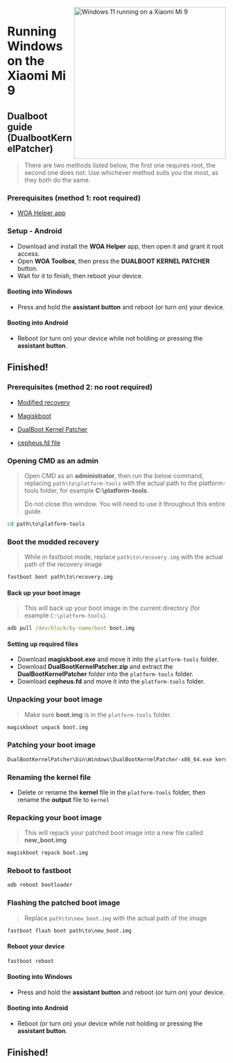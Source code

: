 <img align="right" src="https://github.com/n00b69/woa-cepheus/blob/main/cepheus.png" width="350" alt="Windows 11 running on a Xiaomi Mi 9">

# Running Windows on the Xiaomi Mi 9

## Dualboot guide (DualbootKernelPatcher)
> There are two methods listed below, the first one requires root, the second one does not. Use whichever method suits you the most, as they both do the same.

### Prerequisites (method 1: root required)
- [WOA Helper app](https://github.com/n00b69/woa-helper/releases/tag/APK)

### Setup - Android
- Download and install the **WOA Helper** app, then open it and grant it root access.
- Open **WOA Toolbox**, then press the **DUALBOOT KERNEL PATCHER** button.
- Wait for it to finish, then reboot your device.

#### Booting into Windows 
- Press and hold the **assistant button** and reboot (or turn on) your device.

#### Booting into Android
- Reboot (or turn on) your device while not holding or pressing the **assistant button**.

## Finished!


### Prerequisites (method 2: no root required)
- [Modified recovery](https://github.com/n00b69/woa-cepheus/releases/tag/Recovery)

- [Magiskboot](https://github.com/erdilS/Port-Windows-11-Xiaomi-Pad-5/releases/download/1.0/magiskboot.exe)

- [DualBoot Kernel Patcher](https://github.com/erdilS/Port-Windows-11-Xiaomi-Pad-5/releases/download/1.0/DualBootKernelPatcher.zip)

- [cepheus.fd file](https://github.com/n00b69/woa-everything/releases/download/Files/cepheus.fd)

### Opening CMD as an admin
> Open CMD as an **administrator**, then run the below command, replacing `path\to\platform-tools` with the actual path to the platform-tools folder, for example **C:\platform-tools**.
>
> Do not close this window. You will need to use it throughout this entire guide.
```cmd
cd path\to\platform-tools
```

### Boot the modded recovery
> While in fastboot mode, replace `path\to\recovery.img` with the actual path of the recovery image
```cmd
fastboot boot path\to\recovery.img
```

#### Back up your boot image
> This will back up your boot image in the current directory (for example `C:\platform-tools`).
```cmd
adb pull /dev/block/by-name/boot boot.img
```

#### Setting up required files
- Download **magiskboot.exe** and move it into the `platform-tools` folder.
- Download **DualBootKernelPatcher.zip** and extract the **DualBootKernelPatcher** folder into the `platform-tools` folder.
- Download **cepheus.fd** and move it into the `platform-tools` folder.

### Unpacking your boot image
> Make sure **boot.img** is in the `platform-tools` folder.
```cmd
magiskboot unpack boot.img
```

### Patching your boot image
```cmd
DualBootKernelPatcher\bin\Windows\DualBootKernelPatcher-x86_64.exe kernel cepheus.fd output DualBootKernelPatcher\Config\DualBoot.Sm8150.cfg DualBootKernelPatcher\ShellCode\ShellCode.Cepheus.bin
```

### Renaming the kernel file
- Delete or rename the **kernel** file in the `platform-tools` folder, then rename the **output** file to `kernel`

### Repacking your boot image
> This will repack your patched boot image into a new file called **new_boot.img**
```cmd
magiskboot repack boot.img
```

### Reboot to fastboot
```cmd
adb reboot bootloader
```

### Flashing the patched boot image
> Replace `path\to\new_boot.img` with the actual path of the image
```cmd
fastboot flash boot path\to\new_boot.img
```

#### Reboot your device
```cmd
fastboot reboot
```

#### Booting into Windows 
- Press and hold the **assistant button** and reboot (or turn on) your device.

#### Booting into Android
- Reboot (or turn on) your device while not holding or pressing the **assistant button**.

## Finished!


















